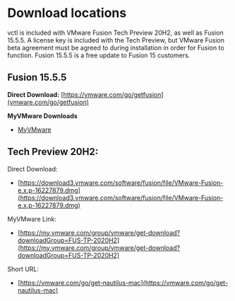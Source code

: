 # Download locations

vctl is included with VMware Fusion Tech Preview 20H2, as well as Fusion 15.5.5. A license key is included with the Tech Preview, but VMware Fusion beta agreement must be agreed to during installation in order for Fusion to function.  Fusion 15.5.5 is a free update to Fusion 15 customers.

## Fusion 15.5.5


**Direct Download:**
[https://vmware.com/go/getfusion](vmware.com/go/getfusion)

**MyVMware Downloads**
- [MyVMware](https://my.vmware.com/web/vmware/details?downloadGroup=FUS-1155&productId=798&rPId=46541)



## Tech Preview 20H2:

Direct Download:
- [https://download3.vmware.com/software/fusion/file/VMware-Fusion-e.x.p-16227879.dmg](https://download3.vmware.com/software/fusion/file/VMware-Fusion-e.x.p-16227879.dmg)

MyVMware Link:
- [https://my.vmware.com/group/vmware/get-download?downloadGroup=FUS-TP-2020H2](https://my.vmware.com/group/vmware/get-download?downloadGroup=FUS-TP-2020H2)

Short URL:
- [https://vmware.com/go/get-nautilus-mac](https://vmware.com/go/get-nautilus-mac)

